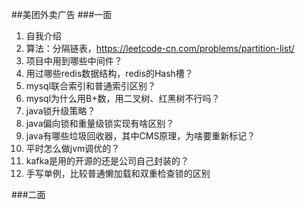 ##美团外卖广告
###一面
1. 自我介绍
2. 算法：分隔链表，https://leetcode-cn.com/problems/partition-list/
3. 项目中用到哪些中间件？
4. 用过哪些redis数据结构，redis的Hash槽？
5. mysql联合索引和普通索引区别？
6. mysql为什么用B+数，用二叉树、红黑树不行吗？
7. java锁升级策略？
8. java偏向锁和重量级锁实现有啥区别？
9. java有哪些垃圾回收器，其中CMS原理，为啥要重新标记？
10. 平时怎么做jvm调优的？
11. kafka是用的开源的还是公司自己封装的？
12. 手写单例，比较普通懒加载和双重检查锁的区别

###二面
